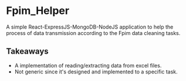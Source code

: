 ﻿# Fpim_Helper
A simple React-ExpressJS-MongoDB-NodeJS application to help the process of data transmission according to the Fpim data cleaning tasks.
 
## Takeaways

* A implementation of reading/extracting data from excel files.
* Not generic since it's designed and implemented to a specific task.
